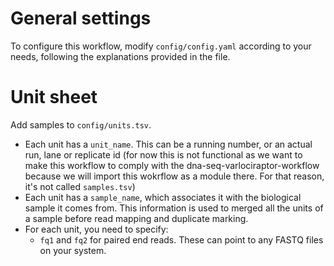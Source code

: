 # General settings
To configure this workflow, modify ``config/config.yaml`` according to your needs, following the explanations provided in the file.

# Unit sheet

Add samples to `config/units.tsv`.
* Each unit has a `unit_name`. This can be a running number, or an actual run, lane or replicate id (for now this is not functional as we want to make this workflow to comply with the dna-seq-varlociraptor-workflow because we will import this wokrflow as a module there. For that reason, it's not called `samples.tsv`)
* Each unit has a `sample_name`, which associates it with the biological sample it comes from. This information is used to merged all the units of a sample before read mapping and duplicate marking.
* For each unit, you need to specify:
  * `fq1` and `fq2` for paired end reads. These can point to any FASTQ files on your system.
 
